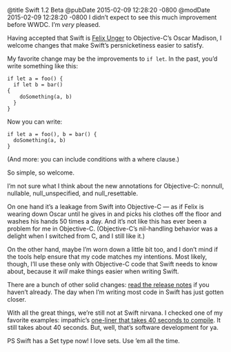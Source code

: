 @title Swift 1.2 Beta
@pubDate 2015-02-09 12:28:20 -0800
@modDate 2015-02-09 12:28:20 -0800
I didn’t expect to see this much improvement before WWDC. I’m *very* pleased.

Having accepted that Swift is <a href="http://en.wikipedia.org/wiki/The_Odd_Couple_(TV_series)">Felix Unger</a> to Objective-C’s Oscar Madison, I welcome changes that make Swift’s persnicketiness easier to satisfy.

My favorite change may be the improvements to <code>if let</code>. In the past, you’d write something like this:

<code>if let a = foo() {</code><br />
<code>&nbsp;&nbsp;if let b = bar() {</code><br />
<code>&nbsp;&nbsp;&nbsp;&nbsp;doSomething(a, b)</code><br />
<code>&nbsp;&nbsp;}</code><br />
<code>}</code>

Now you can write:

<code>if let a = foo(), b = bar() {</code><br />
<code>&nbsp;&nbsp;doSomething(a, b)</code><br />
<code>}</code>

(And more: you can include conditions with a where clause.)

So simple, so welcome.

I’m not sure what I think about the new annotations for Objective-C: nonnull, nullable, null\_unspecified, and null\_resettable.

On one hand it’s a leakage from Swift into Objective-C — as if Felix is wearing down Oscar until he gives in and picks his clothes off the floor and washes his hands 50 times a day. And it’s not like this has ever been a problem for me in Objective-C. (Objective-C’s nil-handling behavior was a delight when I switched from C, and I still like it.)

On the other hand, maybe I’m worn down a little bit too, and I don’t mind if the tools help ensure that my code matches my intentions. Most likely, though, I’ll use these only with Objective-C code that Swift needs to know about, because it *will* make things easier when writing Swift.

There are a bunch of other solid changes: <a href="http://adcdownload.apple.com//Developer_Tools/Xcode_6.3_beta/Xcode_6.3_beta_Release_Notes.pdf">read the release notes</a> if you haven’t already. The day when I’m writing most code in Swift has just gotten closer.

With all the great things, we’re still not at Swift nirvana. I checked one of my favorite examples: impathic’s <a href="http://blog.impathic.com/post/99647568844/debugging-slow-swift-compile-times">one-liner that takes 40 seconds to compile</a>. It still takes about 40 seconds. But, well, that’s software development for ya.

PS Swift has a Set type now! I love sets. Use ’em all the time.
